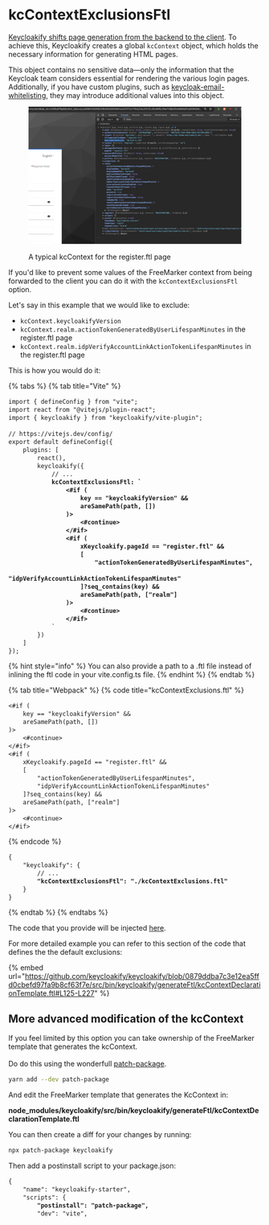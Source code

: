 # kcContextExclusionsFtl

[Keycloakify shifts page generation from the backend to the client](https://github.com/keycloakify/keycloakify/discussions/346#discussioncomment-5889791). To achieve this, Keycloakify creates a global `kcContext` object, which holds the necessary information for generating HTML pages.

This object contains no sensitive data—only the information that the Keycloak team considers essential for rendering the various login pages. Additionally, if you have custom plugins, such as [keycloak-email-whitelisting](https://github.com/micedre/keycloak-mail-whitelisting), they may introduce additional values into this object.

<figure><img src="../.gitbook/assets/image (141).png" alt=""><figcaption><p>A typical kcContext for the register.ftl page</p></figcaption></figure>

If you'd like to prevent some values of the FreeMarker context from being forwarded to the client you can do it with the `kcContextExclusionsFtl` option. &#x20;

Let's say in this example that we would like to exclude:

* `kcContext.keycloakifyVersion`
* `kcContext.realm.actionTokenGeneratedByUserLifespanMinutes` in the register.ftl page
* `kcContext.realm.idpVerifyAccountLinkActionTokenLifespanMinutes` in the register.ftl page

This is how you would do it:

{% tabs %}
{% tab title="Vite" %}
<pre class="language-typescript" data-title="vite.config.ts"><code class="lang-typescript">import { defineConfig } from "vite";
import react from "@vitejs/plugin-react";
import { keycloakify } from "keycloakify/vite-plugin";

// https://vitejs.dev/config/
export default defineConfig({
    plugins: [
        react(),
        keycloakify({
            // ...
<strong>            kcContextExclusionsFtl: `
</strong><strong>                &#x3C;#if (
</strong><strong>                    key == "keycloakifyVersion" &#x26;&#x26;
</strong><strong>                    areSamePath(path, []) 
</strong><strong>                )>
</strong><strong>                    &#x3C;#continue>
</strong><strong>                &#x3C;/#if>
</strong><strong>                &#x3C;#if (
</strong><strong>                    xKeycloakify.pageId == "register.ftl" &#x26;&#x26;
</strong><strong>                    [
</strong><strong>                        "actionTokenGeneratedByUserLifespanMinutes", 
</strong><strong>                        "idpVerifyAccountLinkActionTokenLifespanMinutes"
</strong><strong>                    ]?seq_contains(key) &#x26;&#x26;
</strong><strong>                    areSamePath(path, ["realm"]
</strong><strong>                )>
</strong><strong>                    &#x3C;#continue>
</strong><strong>                &#x3C;/#if>
</strong>            `
        })
    ]
});
</code></pre>

{% hint style="info" %}
You can also provide a path to a .ftl file instead of inlining the ftl code in your vite.config.ts file.
{% endhint %}
{% endtab %}

{% tab title="Webpack" %}
{% code title="kcContextExclusions.ftl" %}
```ftl
<#if (
    key == "keycloakifyVersion" &&
    areSamePath(path, []) 
)>
    <#continue>
</#if>
<#if (
    xKeycloakify.pageId == "register.ftl" &&
    [
        "actionTokenGeneratedByUserLifespanMinutes", 
        "idpVerifyAccountLinkActionTokenLifespanMinutes"
    ]?seq_contains(key) &&
    areSamePath(path, ["realm"]
)>
    <#continue>
</#if>
```
{% endcode %}

<pre class="language-json" data-title="package.json"><code class="lang-json">{
    "keycloakify": {
        // ...
<strong>        "kcContextExclusionsFtl": "./kcContextExclusions.ftl"
</strong>    }
}
</code></pre>
{% endtab %}
{% endtabs %}

The code that you provide will be injected [here](https://github.com/keycloakify/keycloakify/blob/0879ddba7c3e12ea5ffd0cbefd97fa9b8cf63f7e/src/bin/keycloakify/generateFtl/kcContextDeclarationTemplate.ftl#L249). &#x20;

For more detailed example you can refer to this section of the code that defines the the default exclusions:

{% embed url="https://github.com/keycloakify/keycloakify/blob/0879ddba7c3e12ea5ffd0cbefd97fa9b8cf63f7e/src/bin/keycloakify/generateFtl/kcContextDeclarationTemplate.ftl#L125-L227" %}

## More advanced modification of the kcContext



If you feel limited by this option you can take ownership of the FreeMarker template that generates the kcContext.  \
\
Do do this using the wonderfull [patch-package](https://www.npmjs.com/package/patch-package).

```bash
yarn add --dev patch-package
```

And edit the FreeMarker template that generates the KcContext in:&#x20;

**node\_modules/keycloakify/src/bin/keycloakify/generateFtl/kcContextDeclarationTemplate.ftl**

You can then create a diff for your changes by running: &#x20;

```bash
npx patch-package keycloakify
```

Then add a postinstall script to your package.json:

<pre class="language-json" data-title="package.json"><code class="lang-json">{
    "name": "keycloakify-starter",
    "scripts": {
<strong>        "postinstall": "patch-package",
</strong>        "dev": "vite",
</code></pre>
